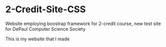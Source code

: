 # 2-Credit-Site-CSS
Website employing boostrap framework for 2-credit course, new test site for DePaul Computer Science Society

This is my website that I made
